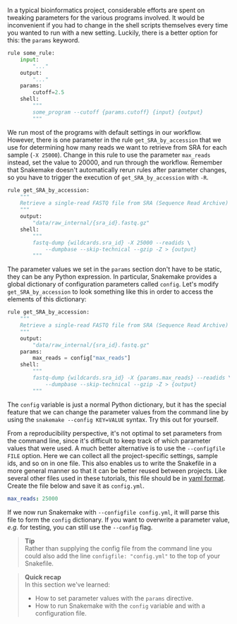 In a typical bioinformatics project, considerable efforts are spent on tweaking
parameters for the various programs involved. It would be inconvenient if you
had to change in the shell scripts themselves every time you wanted to run with
a new setting. Luckily, there is a better option for this: the `params`
keyword.

```python
rule some_rule:
    input:
        "..."
    output:
        "..."
    params:
        cutoff=2.5
    shell:
        """
        some_program --cutoff {params.cutoff} {input} {output}
        """
```

We run most of the programs with default settings in our workflow. However,
there is one parameter in the rule `get_SRA_by_accession` that we use for
determining how many reads we want to retrieve from SRA for each sample 
(`-X 25000`). Change in this rule to use the parameter `max_reads` instead, set the
value to 20000, and run through the workflow. Remember that Snakemake doesn't
automatically rerun rules after parameter changes, so you have to trigger the
execution of `get_SRA_by_accession` with `-R`.

```python
rule get_SRA_by_accession:
    """
    Retrieve a single-read FASTQ file from SRA (Sequence Read Archive) by run accession number.
    """
    output:
        "data/raw_internal/{sra_id}.fastq.gz"
    shell:
        """
        fastq-dump {wildcards.sra_id} -X 25000 --readids \
            --dumpbase --skip-technical --gzip -Z > {output}
        """
```

The parameter values we set in the `params` section don't have to be static,
they can be any Python expression. In particular, Snakemake provides a global
dictionary of configuration parameters called `config`. Let's modify
`get_SRA_by_accession` to look something like this in order to access the
elements of this dictionary:

```python
rule get_SRA_by_accession:
    """
    Retrieve a single-read FASTQ file from SRA (Sequence Read Archive) by run accession number.
    """
    output:
        "data/raw_internal/{sra_id}.fastq.gz"
    params:
        max_reads = config["max_reads"]
    shell:
        """
        fastq-dump {wildcards.sra_id} -X {params.max_reads} --readids \
            --dumpbase --skip-technical --gzip -Z > {output}
        """
```

The `config` variable is just a normal Python dictionary, but it has the
special feature that we can change the parameter values from the command line
by using the `snakemake --config KEY=VALUE` syntax. Try this out for yourself.

From a reproducibility perspective, it's not optimal to set parameters from the
command line, since it's difficult to keep track of which parameter values that
were used. A much better alternative is to use the `--configfile FILE` option.
Here we can collect all the project-specific settings, sample ids, and so on in
one file. This also enables us to write the Snakefile in a more general manner
so that it can be better reused between projects. Like several other files used
in these tutorials, this file should be in [yaml
format](https://en.wikipedia.org/wiki/YAML). Create the file below and save it
as `config.yml`.

```yaml
max_reads: 25000
```

If we now run Snakemake with `--configfile config.yml`, it will parse this file
to form the `config` dictionary. If you want to overwrite a parameter value,
*e.g.* for testing, you can still use the `--config` flag.

> **Tip** <br>
> Rather than supplying the config file from the command line you could also
> add the line `configfile: "config.yml"` to the top of your Snakefile.

> **Quick recap** <br>
> In this section we've learned:
>
> - How to set parameter values with the `params` directive.
> - How to run Snakemake with the `config` variable and with a configuration file.